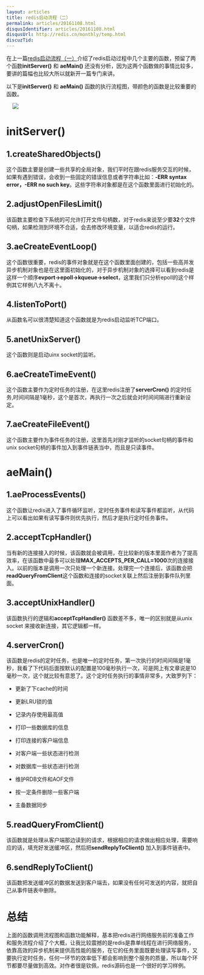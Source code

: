 ```yaml
---
layout: articles
title: redis启动流程（二）
permalink: articles/20161108.html
disqusIdentifier: articles/20161108.html
disqusUrl: http://redis.cn/monthly/temp.html
discuzTid: 
---
```



在上一篇[redis启动流程（一）](http://www.ituring.com.cn/article/265187)介绍了redis启动过程中几个主要的函数，预留了两个函数**initServer\(\)** 和 **aeMain\(\)** 还没有分析，因为这两个函数做的事情比较多，要讲的篇幅也比较大所以就新开一篇专门来讲。

以下是**initServer\(\)** 和 **aeMain\(\)** 函数的执行流程图，带颜色的函数是比较重要的函数。

    ![](https://github.com/rediscn/rediscn/blob/master/images/articles/20161108001_001.jpg)

# initServer()

## 1.createSharedObjects()

这个函数主要是创建一些共享的全局对象，我们平时在跟redis服务交互的时候，如果有遇到错误，会收到一些固定的错误信息或者字符串比如：**-ERR syntax error，-ERR no such key**。这些字符串对象都是在这个函数里面进行初始化的。

## 2.adjustOpenFilesLimit()

该函数主要检查下系统的可允许打开文件句柄数，对于redis来说至少要**32**个文件句柄，如果检测到环境不合适，会去修改环境变量，以适合redis的运行。

## 3.aeCreateEventLoop()

这个函数很重要，redis的事件对象就是在这个函数里面创建的，包括一些高并发异步机制对象也是在这里面初始化的，对于异步机制对象的选择可以看到redis是这样一个顺序**evport->epoll->kqueue->select**，这里我们只分析epoll的这个样例其它样例八九不离十。

## 4.listenToPort()

从函数名可以很清楚知道这个函数就是为redis启动监听TCP端口。

## 5.anetUnixServer()

这个函数则是启动uinx socket的监听。

## 6.aeCreateTimeEvent()

这个函数主要作为定时任务的注册，在这里redis注册了**serverCron\(\)** 的定时任务,时间间隔是1毫秒，这个是首次，再执行一次之后就会对时间间隔进行重新设定。

## 7.aeCreateFileEvent()

这个函数主要作为事件任务的注册，这里首先对刚才监听的socket句柄的事件和unix socket句柄的事件加入到事件链表当中，而且是只读事件。

# aeMain()

## 1.aeProcessEvents()

这个函数让redis进入了事件循环监听，定时任务事件和读写事件都监听，从代码上可以看出如果有读写事件则优先执行，然后才是执行定时任务事件。

## 2.acceptTcpHandler()

当有新的连接接入的时候，该函数就会被调用，在比较新的版本里面作者为了提高效率，在该函数中最多可以处理**MAX_ACCEPTS_PER_CALL=1000**次的连接接入。以前的版本是调用一次只处理一个新连接。处理完一个连接后，该函数会把**readQueryFromClient**这个函数和连接的socket关联上然后注册到事件队列里面。

## 3.acceptUnixHandler()

该函数执行的逻辑和**acceptTcpHandler\(\)** 函数差不多，唯一的区别就是从unix socket 来接收新连接，其它逻辑都一样。

## 4.serverCron()

该函数是redis的定时任务，也是唯一的定时任务，第一次执行的时间间隔是1毫秒，我看了下代码后面按默认的配置是100毫秒执行一次，可是网上有文章说是10毫秒一次，这个就比较有意思了。这个定时任务执行的事情非常多，大致罗列下：

+ 更新了下cache的时间

+ 更新LRU锁的值
 
+ 记录内存使用最高值
 
+ 打印一些数据库的信息
 
+ 打印连接的客户端信息
 
+ 对客户端一些状态进行检测
 
+ 对数据库一些状态进行检测
 
+ 维护RDB文件和AOF文件

+ 按一定条件删除一些客户端

+ 主备数据同步

## 5.readQueryFromClient()

该函数就是处理从客户端那边读到的请求，根据相应的请求做出相应处理，需要响应的话，填充好发送缓冲区，然后把**sendReplyToClient\(\)** 加入到事件链表中。

## 6.sendReplyToClient()

该函数把发送缓冲区的数据发送到客户端去，如果没有任何可发送的内容，就把自己从事件链表中删除。

# 总结

上面的函数调用流程图和函数功能解释，基本把redis进行网络服务前的准备工作和服务流程介绍了个大概，让我比较震撼的是redis是靠单线程在进行网络服务，依靠高效的异步机制来提供高性能的服务，在它的任务里面既要处理读写事件，又要执行定时任务，任何一环节的效率低下都会影响到整个服务的质量，所以每个环节都要尽量做到高效。对作者很是钦佩，redis源码也是一个很好的学习样例。

